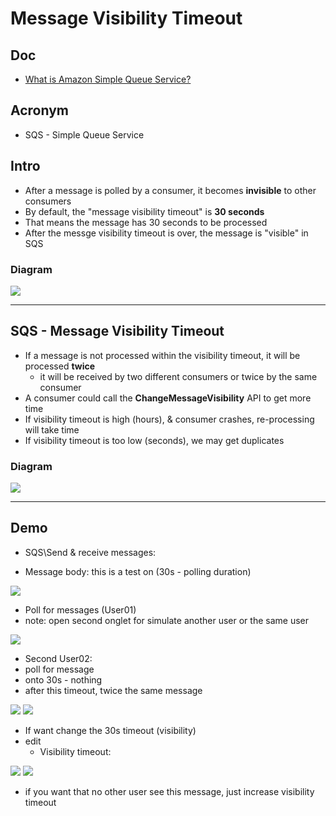 # Message Visibility Timeout

## Doc
* [What is Amazon Simple Queue Service?](https://docs.aws.amazon.com/AWSSimpleQueueService/latest/SQSDeveloperGuide/welcome.html)

## Acronym
* SQS - Simple Queue Service

## Intro
* After a message is polled by a consumer, it becomes **invisible** to other consumers
* By default, the "message visibility timeout" is **30 seconds**
* That means the message has 30 seconds to be processed
* After the messge visibility timeout is over, the message is "visible" in SQS

### Diagram
[<img src="https://i.imgur.com/TGAUzHq.png">](https://i.imgur.com/TGAUzHq.png)

---

## SQS - Message Visibility Timeout
* If a message is not processed within the visibility timeout, it will be processed **twice** 
    * it will be received by two different consumers or twice by the same consumer
* A consumer could call the **ChangeMessageVisibility** API to get more time
* If visibility timeout is high (hours), & consumer crashes, re-processing will take time
* If visibility timeout is too low (seconds), we may get duplicates

### Diagram
[<img src="https://i.imgur.com/TGAUzHq.png">](https://i.imgur.com/TGAUzHq.png)

---

## Demo
* SQS\Send & receive messages:

* Message body: this is a test on (30s - polling duration)

[<img src="https://i.imgur.com/34F4arX.png">](https://i.imgur.com/34F4arX.png)

* Poll for messages (User01)
* note: open second onglet for simulate another user or the same user

[<img src="https://i.imgur.com/CCNdL9k.png">](https://i.imgur.com/CCNdL9k.png)

* Second User02:
* poll for message
* onto 30s - nothing
* after this timeout, twice the same message

[<img src="https://i.imgur.com/PWnccDV.png">](https://i.imgur.com/PWnccDV.png)
[<img src="https://i.imgur.com/iqpX7Yj.png">](https://i.imgur.com/iqpX7Yj.png)

* If want change the 30s timeout (visibility)
* edit
    * Visibility timeout:

[<img src="https://i.imgur.com/cfKOYvy.png">](https://i.imgur.com/cfKOYvy.png)
[<img src="https://i.imgur.com/6Td3o5s.png">](https://i.imgur.com/6Td3o5s.png)

* if you want that no other user see this message, just increase visibility timeout
